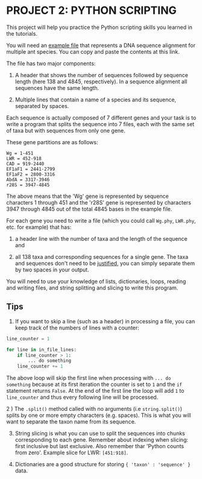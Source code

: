 # PROJECT 2: PYTHON SCRIPTING
This project will help you practice the Python scripting skills you learned in the tutorials.

You will need an [example file](https://raw.githubusercontent.com/marekborowiec/teaching/master/files/ponerine.phy) that represents a DNA sequence alignment for multiple ant species. You can copy and paste the contents at this link.

The file has two major components:

1) A header that shows the number of sequences followed by sequence length (here 138 and 4845, respectively). In a sequence alignment all sequences have the same length.

2) Multiple lines that contain a name of a species and its sequence, separated by spaces.

Each sequence is actually composed of 7 different genes and your task is to write a program that splits the sequence into 7 files, each with the same set of taxa but with sequences from only one gene.

These gene partitions are as follows:
```
Wg = 1-451
LWR = 452-918
CAD = 919-2440
EF1aF1 = 2441-2799
EF1aF2 = 2800-3316
AbdA = 3317-3946
r28S = 3947-4845
```
The above means that the 'Wg' gene is represented by sequence characters 1 through 451 and the 'r28S' gene is represented by characters 3947 through 4845 out of the total 4845 bases in the example file.

For each gene you need to write a file (which you could call `Wg.phy`, `LWR.phy`, etc. for example) that has:

1) a header line with the number of taxa and the length of the sequence and

2) all 138 taxa and corresponding sequences for a single gene. The taxa and sequences don't need to be [justified](http://en.wikipedia.org/wiki/Typographic_alignment), you can simply separate them by two spaces in your output.

You will need to use your knowledge of lists, dictionaries, loops, reading and writing files, and string splitting and slicing to write this program.

## Tips

1) If you want to skip a line (such as a header) in processing a file, you can keep track of the numbers of lines with a counter:
```python
line_counter = 1

for line in in_file_lines:
    if line_counter > 1:
        ... do something
    line_counter += 1
```
The above loop will skip the first line when processing with `... do something` because at its first iteration the counter is set to `1` and the `if` statement returns `False`. At the end of the first line the loop will add `1` to `line_counter` and thus every following line will be processed.

2 ) The `.split()` method called with no arguments (i.e `string.split()`) splits by one or more empty characters (e.g. spaces). This is what you will want to separate the taxon name from its sequence.

3) String slicing is what you can use to split the sequences into chunks corresponding to each gene. Remember about indexing when slicing: first inclusive but last exclusive. Also remember thar 'Python counts from zero'. Example slice for LWR: `[451:918]`.

4) Dictionaries are a good structure for storing `{ 'taxon' : 'sequence' }` data.
